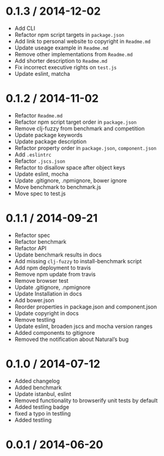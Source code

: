 
0.1.3 / 2014-12-02
==================

 * Add CLI
 * Refactor npm script targets in `package.json`
 * Add link to personal website to copyright in `Readme.md`
 * Update useage example in `Readme.md`
 * Remove other implementations from `Readme.md`
 * Add shorter description to `Readme.md`
 * Fix incorrect executive rights on `test.js`
 * Update eslint, matcha

0.1.2 / 2014-11-02
==================

 * Refactor `Readme.md`
 * Refactor npm script target order in `package.json`
 * Remove clj-fuzzy from benchmark and competition
 * Update package keywords
 * Update package description
 * Refactor property order in `package.json`, `component.json`
 * Add `.eslintrc`
 * Refactor `.jscs.json`
 * Refactor to disallow space after object keys
 * Update eslint, mocha
 * Update .gitignore, .npmignore, bower ignore
 * Move benchmark to benchmark.js
 * Move spec to test.js

0.1.1 / 2014-09-21
==================

 * Refactor spec
 * Refactor benchmark
 * Refactor API
 * Update benchmark results in docs
 * Add missing `clj-fuzzy` to install-benchmark script
 * Add npm deployment to travis
 * Remove npm update from travis
 * Remove browser test
 * Update .gitignore, .npmignore
 * Update Installation in docs
 * Add bower.json
 * Reorder properties in package.json and component.json
 * Update copyright in docs
 * Remove testling
 * Update eslint, broaden jscs and mocha version ranges
 * Added components to gitignore
 * Removed the notification about Natural’s bug

0.1.0 / 2014-07-12
==================

 * Added changelog
 * Added benchmark
 * Update istanbul, eslint
 * Removed functionality to browserify unit tests by default
 * Added testling badge
 * fixed a typo in testling
 * Added testling

0.0.1 / 2014-06-20
==================
